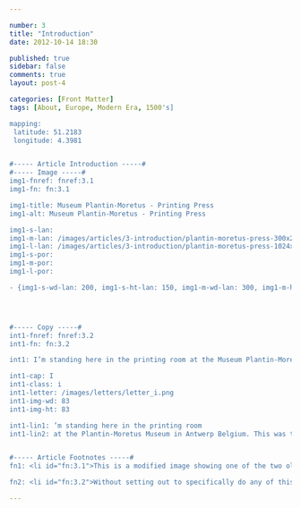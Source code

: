 ```yaml
---

number: 3
title: "Introduction"
date: 2012-10-14 18:30

published: true
sidebar: false
comments: true
layout: post-4

categories: [Front Matter]
tags: [About, Europe, Modern Era, 1500's]

mapping:
 latitude: 51.2183
 longitude: 4.3981


#----- Article Introduction -----#
#----- Image -----#
img1-fnref: fnref:3.1
img1-fn: fn:3.1

img1-title: Museum Plantin-Moretus - Printing Press
img1-alt: Museum Plantin-Moretus - Printing Press

img1-s-lan: 
img1-m-lan: /images/articles/3-introduction/plantin-moretus-press-300x225.jpg
img1-l-lan: /images/articles/3-introduction/plantin-moretus-press-1024x768.jpg
img1-s-por: 
img1-m-por: 
img1-l-por: 

- {img1-s-wd-lan: 200, img1-s-ht-lan: 150, img1-m-wd-lan: 300, img1-m-ht-lan: 225, img1-l-wd-lan: 1024, img1-l-ht-lan: 768, img1-s-wd-por: 150, img1-s-ht-por: 200, img1-m-wd-por: 225, img1-m-ht-por: 300, img1-l-wd-por: 768, img1-l-ht-por: 1024}




#----- Copy -----#
int1-fnref: fnref:3.2
int1-fn: fn:3.2

int1: I’m standing here in the printing room at the Museum Plantin-Moretus in Antwerp Belgium. This was the stately town-home, and the printing and publishing house of Christophe Plantin, a famous 16th Century publisher.

int1-cap: I
int1-class: i
int1-letter: /images/letters/letter_i.png
int1-img-wd: 83
int1-img-ht: 83

int1-lin1: ’m standing here in the printing room
int1-lin2: at the Plantin-Moretus Museum in Antwerp Belgium. This was the stately town-home, and the printing and publishing house of Christophe Plantin, a famous 16th Century publisher.


#----- Article Footnotes -----#
fn1: <li id="fn:3.1">This is a modified image showing one of the two oldest printing presses in the world located at the <a href="http://www.museumplantinmoretus.be/">Museum Plantin-Moretus</a>. This image was taken by <a href="http://www.twardoch.net/">Adam Twardoch</a> and is viewable on his <a href="http://www.flickr.com/photos/adamt/3630138993/">Flikr photostream</a>. Image retrieved February 3, 2013. <a href="#fnref:3.1">&#8617;</a></li>

fn2: <li id="fn:3.2">Without setting out to specifically do any of this, I have become a researcher and writer, a content strategist and information architect, a web designer and developer. And although I don't write nearly as much as I would like, you can learn more about me on my <a href="http://www.schipperius.com" title="Schipperius">personal blog</a>. <a href="#fnref:3.2">&#8617;</a></li>

---
```

